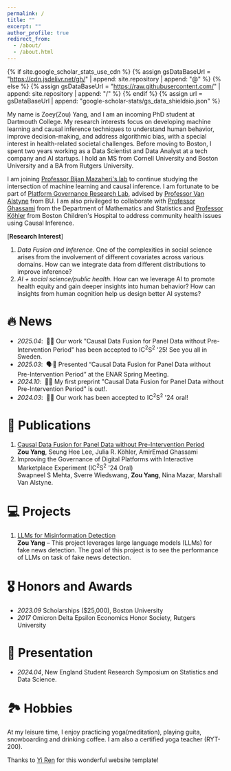 ```yaml
---
permalink: /
title: ""
excerpt: ""
author_profile: true
redirect_from: 
  - /about/
  - /about.html
---
```


{% if site.google_scholar_stats_use_cdn %}
{% assign gsDataBaseUrl = "https://cdn.jsdelivr.net/gh/" | append: site.repository | append: "@" %}
{% else %}
{% assign gsDataBaseUrl = "https://raw.githubusercontent.com/" | append: site.repository | append: "/" %}
{% endif %}
{% assign url = gsDataBaseUrl | append: "google-scholar-stats/gs_data_shieldsio.json" %}

<span class='anchor' id='about-me'></span>




My name is Zoey(Zou) Yang, and I am an incoming PhD student at Dartmouth College. My research interests focus on developing machine learning and causal inference techniques to understand human behavior, improve decision-making, and address algorithmic bias, with a special interest in health-related societal challenges. Before moving to Boston, I spent two years working as a Data Scientist and Data Analyst at a tech company and AI startups. I hold an MS from Cornell University and Boston University and a BA from Rutgers University.

I am joining <a href="https://bijanmazaheri.com/"> Professor Bijan Mazaheri's lab</a> to continue studying the intersection of machine learning and causal inference. 
I am fortunate to be part of <a href="https://truthmarket.com/">Platform Governance Research Lab</a>, advised by <a href="https://truthmarket.com/people/mva/index.html">Professor Van Alstyne</a> from BU. I am also privileged to collaborate with <a href="https://www.aeghassami.com/">Professor Ghassami</a> from the Department of Mathematics and Statistics and <a href="https://www.childrenshospital.org/directory/julia-r-koehler">Professor Köhler</a> from Boston Children's Hospital to address community health issues using Causal Inference. 


[**Research Interest**]
1. *Data Fusion and Inference.* One of the complexities in social science arises from the involvement of different covariates across various domains. How can we integrate data from different distributions to improve inference?
2. *AI + social science/public health.* How can we leverage AI to promote health equity and gain deeper insights into human behavior? How can insights from human cognition help us design better AI systems?


# 🔥 News
- *2025.04*: &nbsp;🎉🎉 Our work "Causal Data Fusion for Panel Data without Pre-Intervention Period" has been accepted to IC<sup>2</sup>S<sup>2</sup> '25! See you all in Sweden.
- *2025.03*: &nbsp;🗣️🎤 Presented “Causal Data Fusion for Panel Data without Pre-Intervention Period” at the ENAR Spring Meeting.
- *2024.10*: &nbsp;🎉🎉 My first preprint "Causal Data Fusion for Panel Data without Pre-Intervention Period" is out!.
- *2024.03*: &nbsp;🎉🎉 Our work has been accepted to IC<sup>2</sup>S<sup>2</sup> '24 oral!  



# 📝 Publications 
<ol>
  <li>
    <a href="https://arxiv.org/abs/2410.16391">Causal Data Fusion for Panel Data without Pre-Intervention Period</a><br>
    <strong>Zou Yang</strong>, Seung Hee Lee, Julia R. Köhler, AmirEmad Ghassami
  </li>
  <li>
    Improving the Governance of Digital Platforms with Interactive Marketplace Experiment
    (IC<sup>2</sup>S<sup>2</sup> '24 Oral)<br>
    Swapneel S Mehta, Sverre Wiedswang, <strong>Zou Yang</strong>, Nina Mazar, Marshall Van Alstyne.
  </li>
</ol>



# 💻 Projects
<ol>
  <li>
    <a href="https://github.com/ZouYang31/misinfo_detect_LLMs">LLMs for Misinformation Detection</a><br>
    <strong>Zou Yang</strong> – This project leverages large language models (LLMs) for fake news detection. The goal of this project is to see the performance of LLMs on task of fake news detection. 
  </li>
</ol>



# 🎖 Honors and Awards
- *2023.09* Scholarships ($25,000), Boston University
- *2017* Omicron Delta Epsilon Economics Honor Society, Rutgers University

  
# 💬 Presentation
- *2024.04*, New England Student Research Symposium on Statistics and Data Science. 

# 🏞️ Hobbies
At my leisure time, I enjoy practicing yoga(meditation), playing guita, snowboarding and drinking coffee. I am also a certified yoga teacher (RYT-200). 



Thanks to <a href="https://rayeren.github.io/">Yi Ren</a> for this wonderful website template!
